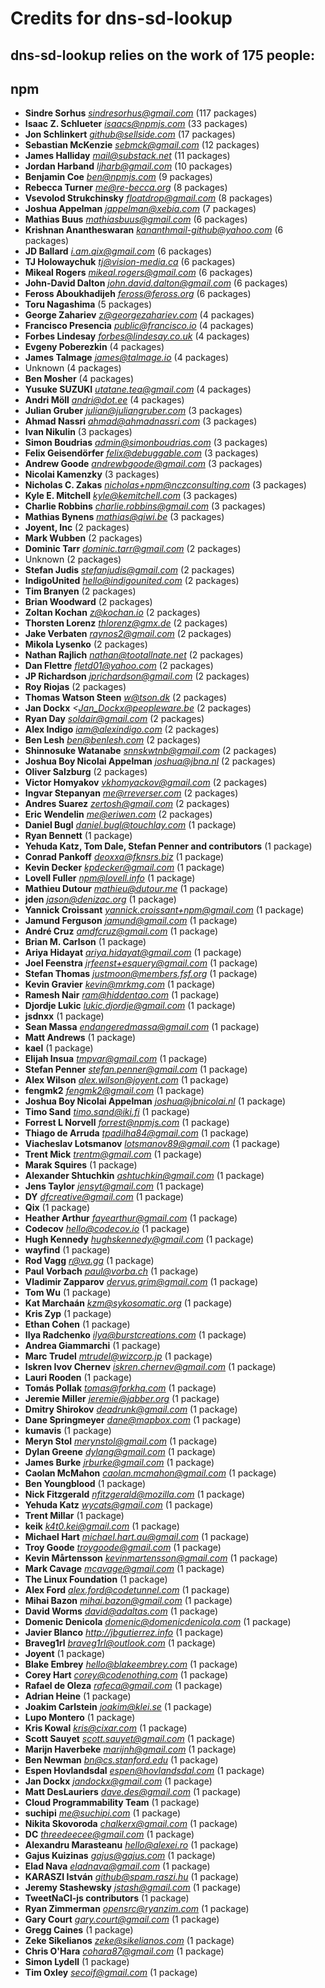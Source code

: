# Credits for dns-sd-lookup
## dns-sd-lookup relies on the work of 175 people:


## npm

- **Sindre Sorhus** *sindresorhus@gmail.com* (117 packages)
- **Isaac Z. Schlueter** *isaacs@npmjs.com* (33 packages)
- **Jon Schlinkert** *github@sellside.com* (17 packages)
- **Sebastian McKenzie** *sebmck@gmail.com* (12 packages)
- **James Halliday** *mail@substack.net* (11 packages)
- **Jordan Harband** *ljharb@gmail.com* (10 packages)
- **Benjamin Coe** *ben@npmjs.com* (9 packages)
- **Rebecca Turner** *me@re-becca.org* (8 packages)
- **Vsevolod Strukchinsky** *floatdrop@gmail.com* (8 packages)
- **Joshua Appelman** *jappelman@xebia.com* (7 packages)
- **Mathias Buus** *mathiasbuus@gmail.com* (6 packages)
- **Krishnan Anantheswaran** *kananthmail-github@yahoo.com* (6 packages)
- **JD Ballard** *i.am.qix@gmail.com* (6 packages)
- **TJ Holowaychuk** *tj@vision-media.ca* (6 packages)
- **Mikeal Rogers** *mikeal.rogers@gmail.com* (6 packages)
- **John-David Dalton** *john.david.dalton@gmail.com* (6 packages)
- **Feross Aboukhadijeh** *feross@feross.org* (6 packages)
- **Toru Nagashima** (5 packages)
- **George Zahariev** *z@georgezahariev.com* (4 packages)
- **Francisco Presencia** *public@francisco.io* (4 packages)
- **Forbes Lindesay** *forbes@lindesay.co.uk* (4 packages)
- **Evgeny Poberezkin** (4 packages)
- **James Talmage** *james@talmage.io* (4 packages)
- Unknown (4 packages)
- **Ben Mosher** (4 packages)
- **Yusuke SUZUKI** *utatane.tea@gmail.com* (4 packages)
- **Andri Möll** *andri@dot.ee* (4 packages)
- **Julian Gruber** *julian@juliangruber.com* (3 packages)
- **Ahmad Nassri** *ahmad@ahmadnassri.com* (3 packages)
- **Ivan Nikulin** (3 packages)
- **Simon Boudrias** *admin@simonboudrias.com* (3 packages)
- **Felix Geisendörfer** *felix@debuggable.com* (3 packages)
- **Andrew Goode** *andrewbgoode@gmail.com* (3 packages)
- **Nicolai Kamenzky** (3 packages)
- **Nicholas C. Zakas** *nicholas+npm@nczconsulting.com* (3 packages)
- **Kyle E. Mitchell** *kyle@kemitchell.com* (3 packages)
- **Charlie Robbins** *charlie.robbins@gmail.com* (3 packages)
- **Mathias Bynens** *mathias@qiwi.be* (3 packages)
- **Joyent, Inc** (2 packages)
- **Mark Wubben** (2 packages)
- **Dominic Tarr** *dominic.tarr@gmail.com* (2 packages)
- Unknown (2 packages)
- **Stefan Judis** *stefanjudis@gmail.com* (2 packages)
- **IndigoUnited** *hello@indigounited.com* (2 packages)
- **Tim Branyen** (2 packages)
- **Brian Woodward** (2 packages)
- **Zoltan Kochan** *z@kochan.io* (2 packages)
- **Thorsten Lorenz** *thlorenz@gmx.de* (2 packages)
- **Jake Verbaten** *raynos2@gmail.com* (2 packages)
- **Mikola Lysenko** (2 packages)
- **Nathan Rajlich** *nathan@tootallnate.net* (2 packages)
- **Dan Flettre** *fletd01@yahoo.com* (2 packages)
- **JP Richardson** *jprichardson@gmail.com* (2 packages)
- **Roy Riojas** (2 packages)
- **Thomas Watson Steen** *w@tson.dk* (2 packages)
- **Jan Dockx** *<Jan_Dockx@peopleware.be* (2 packages)
- **Ryan Day** *soldair@gmail.com* (2 packages)
- **Alex Indigo** *iam@alexindigo.com* (2 packages)
- **Ben Lesh** *ben@benlesh.com* (2 packages)
- **Shinnosuke Watanabe** *snnskwtnb@gmail.com* (2 packages)
- **Joshua Boy Nicolai Appelman** *joshua@jbna.nl* (2 packages)
- **Oliver Salzburg** (2 packages)
- **Victor Homyakov** *vkhomyackov@gmail.com* (2 packages)
- **Ingvar Stepanyan** *me@rreverser.com* (2 packages)
- **Andres Suarez** *zertosh@gmail.com* (2 packages)
- **Eric Wendelin** *me@eriwen.com* (2 packages)
- **Daniel Bugl** *daniel.bugl@touchlay.com* (1 package)
- **Ryan Bennett** (1 package)
- **Yehuda Katz, Tom Dale, Stefan Penner and contributors** (1 package)
- **Conrad Pankoff** *deoxxa@fknsrs.biz* (1 package)
- **Kevin Decker** *kpdecker@gmail.com* (1 package)
- **Lovell Fuller** *npm@lovell.info* (1 package)
- **Mathieu Dutour** *mathieu@dutour.me* (1 package)
- **jden** *jason@denizac.org* (1 package)
- **Yannick Croissant** *yannick.croissant+npm@gmail.com* (1 package)
- **Jamund Ferguson** *jamund@gmail.com* (1 package)
- **André Cruz** *amdfcruz@gmail.com* (1 package)
- **Brian M. Carlson** (1 package)
- **Ariya Hidayat** *ariya.hidayat@gmail.com* (1 package)
- **Joel Feenstra** *jrfeenst+esquery@gmail.com* (1 package)
- **Stefan Thomas** *justmoon@members.fsf.org* (1 package)
- **Kevin Gravier** *kevin@mrkmg.com* (1 package)
- **Ramesh Nair** *ram@hiddentao.com* (1 package)
- **Djordje Lukic** *lukic.djordje@gmail.com* (1 package)
- **jsdnxx** (1 package)
- **Sean Massa** *endangeredmassa@gmail.com* (1 package)
- **Matt Andrews** (1 package)
- **kael** (1 package)
- **Elijah Insua** *tmpvar@gmail.com* (1 package)
- **Stefan Penner** *stefan.penner@gmail.com* (1 package)
- **Alex Wilson** *alex.wilson@joyent.com* (1 package)
- **fengmk2** *fengmk2@gmail.com* (1 package)
- **Joshua Boy Nicolai Appelman** *joshua@jbnicolai.nl* (1 package)
- **Timo Sand** *timo.sand@iki.fi* (1 package)
- **Forrest L Norvell** *forrest@npmjs.com* (1 package)
- **Thiago de Arruda** *tpadilha84@gmail.com* (1 package)
- **Viacheslav Lotsmanov** *lotsmanov89@gmail.com* (1 package)
- **Trent Mick** *trentm@gmail.com* (1 package)
- **Marak Squires** (1 package)
- **Alexander Shtuchkin** *ashtuchkin@gmail.com* (1 package)
- **Jens Taylor** *jensyt@gmail.com* (1 package)
- **DY** *dfcreative@gmail.com* (1 package)
- **Qix** (1 package)
- **Heather Arthur** *fayearthur@gmail.com* (1 package)
- **Codecov** *hello@codecov.io* (1 package)
- **Hugh Kennedy** *hughskennedy@gmail.com* (1 package)
- **wayfind** (1 package)
- **Rod Vagg** *r@va.gg* (1 package)
- **Paul Vorbach** *paul@vorba.ch* (1 package)
- **Vladimir Zapparov** *dervus.grim@gmail.com* (1 package)
- **Tom Wu** (1 package)
- **Kat Marchaán** *kzm@sykosomatic.org* (1 package)
- **Kris Zyp** (1 package)
- **Ethan Cohen** (1 package)
- **Ilya Radchenko** *ilya@burstcreations.com* (1 package)
- **Andrea Giammarchi** (1 package)
- **Marc Trudel** *mtrudel@wizcorp.jp* (1 package)
- **Iskren Ivov Chernev** *iskren.chernev@gmail.com* (1 package)
- **Lauri Rooden** (1 package)
- **Tomás Pollak** *tomas@forkhq.com* (1 package)
- **Jeremie Miller** *jeremie@jabber.org* (1 package)
- **Dmitry Shirokov** *deadrunk@gmail.com* (1 package)
- **Dane Springmeyer** *dane@mapbox.com* (1 package)
- **kumavis** (1 package)
- **Meryn Stol** *merynstol@gmail.com* (1 package)
- **Dylan Greene** *dylang@gmail.com* (1 package)
- **James Burke** *jrburke@gmail.com* (1 package)
- **Caolan McMahon** *caolan.mcmahon@gmail.com* (1 package)
- **Ben Youngblood** (1 package)
- **Nick Fitzgerald** *nfitzgerald@mozilla.com* (1 package)
- **Yehuda Katz** *wycats@gmail.com* (1 package)
- **Trent Millar** (1 package)
- **keik** *k4t0.kei@gmail.com* (1 package)
- **Michael Hart** *michael.hart.au@gmail.com* (1 package)
- **Troy Goode** *troygoode@gmail.com* (1 package)
- **Kevin Mårtensson** *kevinmartensson@gmail.com* (1 package)
- **Mark Cavage** *mcavage@gmail.com* (1 package)
- **The Linux Foundation** (1 package)
- **Alex Ford** *alex.ford@codetunnel.com* (1 package)
- **Mihai Bazon** *mihai.bazon@gmail.com* (1 package)
- **David Worms** *david@adaltas.com* (1 package)
- **Domenic Denicola** *domenic@domenicdenicola.com* (1 package)
- **Javier Blanco** *http://jbgutierrez.info* (1 package)
- **Braveg1rl** *braveg1rl@outlook.com* (1 package)
- **Joyent** (1 package)
- **Blake Embrey** *hello@blakeembrey.com* (1 package)
- **Corey Hart** *corey@codenothing.com* (1 package)
- **Rafael de Oleza** *rafeca@gmail.com* (1 package)
- **Adrian Heine** (1 package)
- **Joakim Carlstein** *joakim@klei.se* (1 package)
- **Lupo Montero** (1 package)
- **Kris Kowal** *kris@cixar.com* (1 package)
- **Scott Sauyet** *scott.sauyet@gmail.com* (1 package)
- **Marijn Haverbeke** *marijnh@gmail.com* (1 package)
- **Ben Newman** *bn@cs.stanford.edu* (1 package)
- **Espen Hovlandsdal** *espen@hovlandsdal.com* (1 package)
- **Jan Dockx** *jandockx@gmail.com* (1 package)
- **Matt DesLauriers** *dave.des@gmail.com* (1 package)
- **Cloud Programmability Team** (1 package)
- **suchipi** *me@suchipi.com* (1 package)
- **Nikita Skovoroda** *chalkerx@gmail.com* (1 package)
- **DC** *threedeecee@gmail.com* (1 package)
- **Alexandru Marasteanu** *hello@alexei.ro* (1 package)
- **Gajus Kuizinas** *gajus@gajus.com* (1 package)
- **Elad Nava** *eladnava@gmail.com* (1 package)
- **KARASZI István** *github@spam.raszi.hu* (1 package)
- **Jeremy Stashewsky** *jstash@gmail.com* (1 package)
- **TweetNaCl-js contributors** (1 package)
- **Ryan Zimmerman** *opensrc@ryanzim.com* (1 package)
- **Gary Court** *gary.court@gmail.com* (1 package)
- **Gregg Caines** (1 package)
- **Zeke Sikelianos** *zeke@sikelianos.com* (1 package)
- **Chris O'Hara** *cohara87@gmail.com* (1 package)
- **Simon Lydell** (1 package)
- **Tim Oxley** *secoif@gmail.com* (1 package)

